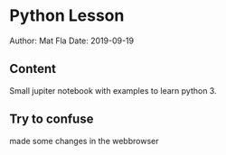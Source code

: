 # Python Lesson

Author: Mat Fla
Date: 2019-09-19

## Content

Small jupiter notebook with examples to learn python 3.

## Try to confuse

made some changes in the webbrowser
